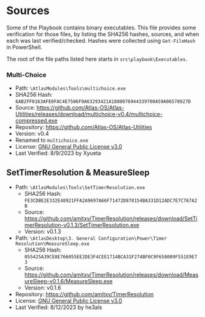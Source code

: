 # Sources
Some of the Playbook contains binary executables. This file provides some verification for those files, by listing the SHA256 hashes, sources, and when each was last verified/checked. Hashes were collected using `Get-FileHash` in PowerShell.

The root of the file paths listed here starts in `src\playbook\Executables`.

### Multi-Choice
- Path: `\AtlasModules\Tools\multichoice.exe`
- SHA256 Hash: `6AB2FF0163AFE0FAC4E7506F9A63293421A1880076944339700A59A06578927D`
- Source: https://github.com/Atlas-OS/Atlas-Utilities/releases/download/multichoice-v0.4/multichoice-compressed.exe
- Repository: https://github.com/Atlas-OS/Atlas-Utilities
- Version: v0.4
- Renamed to `multichoice.exe`
- License: [GNU General Public License v3.0](https://github.com/Atlas-OS/utilities/blob/main/LICENSE)
- Last Verified: 8/9/2023 by Xyueta

## SetTimerResolution & MeasureSleep
- Path: `\AtlasModules\Tools\SetTimerResolution.exe`
    - SHA256 Hash: `FE3CDBE2E332E48921FFA2A9697A66F71472D878154BA331D12ADC7E7C767A2B`
    - Source: https://github.com/amitxv/TimerResolution/releases/download/SetTimerResolution-v0.1.3/SetTimerResolution.exe
    - Version: v0.1.3
- Path: `\AtlasDesktop\3. General Configuration\Power\Timer Resolution\MeasureSleep.exe`
    - SHA256 Hash: `055425A39CE8E766055EE2DE3F4CEE1714BCA31F274BF0C9F658009F551E9E73`
    - Source: https://github.com/amitxv/TimerResolution/releases/download/MeasureSleep-v0.1.6/MeasureSleep.exe
    - Version: v0.1.6
- Repository: https://github.com/amitxv/TimerResolution
- License: [GNU General Public License v3.0](https://github.com/amitxv/TimerResolution/blob/main/LICENSE)
- Last Verified: 8/12/2023 by he3als